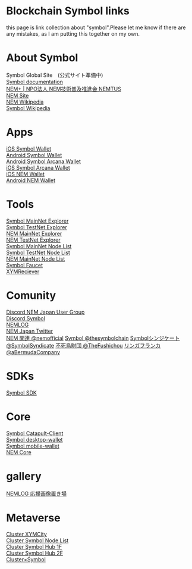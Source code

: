 # Blockchain Symbol links
this page is link collection about "symbol".Please let me know if there are any mistakes, as I am putting this together on my own.

# About Symbol
Symbol Global Site　(公式サイト準備中)<br>
[Symbol documentation](https://docs.symbol.dev/ja/index.html)<br>
[NEM+ | NPO法人 NEM技術普及推進会 NEMTUS](https://nemtus.com/)<br>
[NEM Site](https://nem.ghost.io/)<br>
[NEM Wikipedia](https://ja.wikipedia.org/wiki/NEM_(暗号通貨))<br>
[Symbol Wikipedia](https://ja.wikipedia.org/wiki/Symbol_(ブロックチェーン))<br>

# Apps
[iOS Symbol Wallet](https://apps.apple.com/jp/app/symbol-wallet/id1528741845)<br>
[Android Symbol Wallet](https://play.google.com/store/apps/details?id=nem.group.symbol.wallet&hl=ja&gl=US)<br>
[Android Symbol Arcana Wallet](https://play.google.com/store/apps/details?id=com.shu.software.symbol_arcana&hl=en_US&gl=US)<br>
[iOS Symbol Arcana Wallet](https://apps.apple.com/jp/app/arcana-wallet/id1603599435)<br>
[iOS NEM Wallet](https://apps.apple.com/jp/app/nem-wallet/id1227112677)<br>
[Android NEM Wallet](https://play.google.com/store/apps/details?id=org.nem.nac.mainnet&hl=en_US&gl=US)<br>

# Tools
[Symbol MainNet Explorer](https://symbol.fyi/)<br>
[Symbol TestNet Explorer](https://testnet.symbol.fyi/)<br>
[NEM MainNet Explorer](https://explorer.nemtool.com/)<br>
[NEM TestNet Explorer](https://testnet-explorer.nemtool.com/)<br>
[Symbol MainNet Node List](https://symbolnodes.org/nodes/)<br>
[Symbol TestNet Node List](https://symbolnodes.org/nodes_testnet/)<br>
[NEM MainNet Node List](https://nemnodes.org/nodes/)<br>
[Symbol Faucet](https://testnet.symbol.tools/)<br>
[XYMReciever](https://xembook.github.io/xembook/xemreceiver)<br>

# Comunity
[Discord NEM Japan User Group](https://discord.gg/ab56A3A6)<br>
[Discord Symbol](https://discord.gg/xymcity)<br>
[NEMLOG](https://nemlog.nem.social/)<br>
[NEM Japan Twitter](https://twitter.com/NEM_Japan)<br>
[NEM 関連 @nemofficial](https://twitter.com/nemofficial)
[Symbol @thesymbolchain](https://twitter.com/thesymbolchain)
[Symbolシンジケート @SymbolSyndicate](https://twitter.com/SymbolSyndicate)
[不死鳥財団 @TheFushichou](https://twitter.com/TheFushichou)
[リンガフランカ @aBermudaCompany](https://twitter.com/aBermudaCompany)

# SDKs
[Symbol SDK](https://docs.symbol.dev/ja/sdk.html)<br>

# Core
[Symbol Catapult-Client](https://github.com/symbol/catapult-client)<br>
[Symbol desktop-wallet](https://github.com/symbol/desktop-wallet)<br>
[Symbol mobile-wallet](https://github.com/symbol/mobile-wallet)<br>
[NEM Core](https://github.com/NemProject/nem.core)<br>

# gallery
[NEMLOG 応援画像置き場](https://nemlog.nem.social/marche/m18625609d8b0634625609d8b063697495c)<br>

# Metaverse
[Cluster XYMCity](https://cluster.mu/w/a3115279-6d7a-4f6d-99f6-a010eca51e99)<br>
[Cluster Symbol Node List](https://cluster.mu/w/600aef90-7116-49ca-9aa2-ce2f9f74f0b7)<br>
[Cluster Symbol Hub 1F](https://cluster.mu/w/311ec02e-7f69-40e8-9fab-b703e6be1f99)<br>
[Cluster Symbol Hub 2F](https://cluster.mu/zh-CN/w/a7c4fa72-cd38-41cc-ae13-eac645b872c6)<br>
[Cluster×Symbol](https://cluster.mu/w/202a839c-b0e9-49c8-8968-a994528b66f9)<br>

